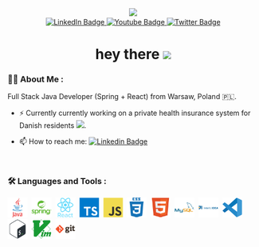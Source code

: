 <div id="header" align="center">
  <img src="https://media.giphy.com/media/wpoLqr5FT1sY0/giphy.gif" width="300"/>
</div>

<div id="badges" align="center">
  <a href="https://www.linkedin.com/in/karol-czarnowski/">
    <img src="https://img.shields.io/badge/LinkedIn-blue?style=for-the-badge&logo=linkedin&logoColor=white" alt="LinkedIn Badge"/>
  </a>
  <a href="https://hyperskill.org/profile/216958415">
    <img src="https://img.shields.io/badge/JetBrains-grey?style=for-the-badge&logo=jetbrains&logoColor=white" alt="Youtube Badge"/>
  </a>
  <a href="https://karol-czarnowski.tk/">
    <img src="https://img.shields.io/badge/website-blue?style=for-the-badge&logo=googlechrome&logoColor=white" alt="Twitter Badge"/>
  </a>
</div>

<h1 align="center">
  hey there
  <img src="https://media.giphy.com/media/hvRJCLFzcasrR4ia7z/giphy.gif" width="30"/>
</h1>



### :man_technologist: About Me :

Full Stack Java Developer (Spring + React) from Warsaw, Poland 🇵🇱.

- :zap: Currently currently working on a private health insurance system for Danish residents <img src="https://media.giphy.com/media/WUlplcMpOCEmTGBtBW/giphy.gif" width="30">.

- :mailbox: How to reach me: [![Linkedin Badge](https://img.shields.io/badge/-karolczarnowski-blue?style=flat&logo=Linkedin&logoColor=white)](https://www.linkedin.com/in/karol-czarnowski/)

<br>

### :hammer_and_wrench: Languages and Tools :
<div>
  <img src="https://github.com/devicons/devicon/blob/master/icons/java/java-original-wordmark.svg" title="Java" alt="Java" width="40" height="40"/>&nbsp;
  <img src="https://github.com/devicons/devicon/blob/master/icons/spring/spring-original-wordmark.svg" title="Spring" alt="Spring" width="40" height="40"/>&nbsp;
  <img src="https://github.com/devicons/devicon/blob/master/icons/react/react-original-wordmark.svg" title="Spring" alt="Spring" width="40" height="40"/>&nbsp;
  <img src="https://github.com/devicons/devicon/blob/master/icons/typescript/typescript-original.svg" title="Spring" alt="Spring" width="40" height="40"/>&nbsp;
  <img src="https://github.com/devicons/devicon/blob/master/icons/javascript/javascript-original.svg" title="JavaScript" alt="JavaScript" width="40" height="40"/>&nbsp;
  <img src="https://github.com/devicons/devicon/blob/master/icons/css3/css3-plain-wordmark.svg"  title="CSS3" alt="CSS" width="40" height="40"/>&nbsp;
  <img src="https://github.com/devicons/devicon/blob/master/icons/html5/html5-original.svg" title="HTML5" alt="HTML" width="40" height="40"/>&nbsp;
  <img src="https://github.com/devicons/devicon/blob/master/icons/mysql/mysql-original-wordmark.svg" title="MySQL"  alt="MySQL" width="40" height="40"/>&nbsp;
  <img src="https://github.com/devicons/devicon/blob/master/icons/intellij/intellij-original-wordmark.svg" title="Intellij"  alt="Intellij" width="40" height="40"/>&nbsp;
    <img src="https://github.com/devicons/devicon/blob/master/icons/vscode/vscode-original.svg" title="VSCode"  alt="VSCode" width="40" height="40"/>&nbsp;
    <img src="https://github.com/devicons/devicon/blob/master/icons/bash/bash-original.svg" title="Bash"  alt="Bash" width="40" height="40"/>&nbsp;
      <img src="https://github.com/devicons/devicon/blob/master/icons/vim/vim-plain.svg" title="Vim"  alt="Vim" width="40" height="40"/>&nbsp;
  <img src="https://github.com/devicons/devicon/blob/master/icons/git/git-original-wordmark.svg" title="Git" **alt="Git" width="40" height="40"/>
</div>
